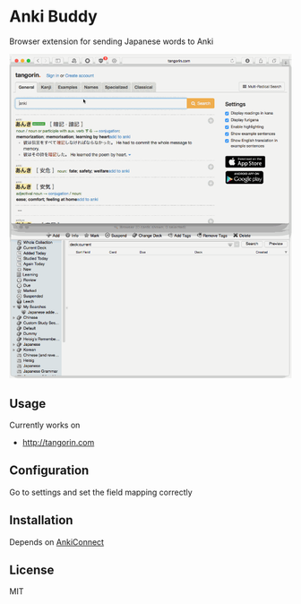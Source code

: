 # Anki Buddy

Browser extension for sending Japanese words to Anki

![tangorin](./screenshots/tangorin.gif)

## Usage

Currently works on

- http://tangorin.com

## Configuration

Go to settings and set the field mapping correctly

## Installation

Depends on [AnkiConnect](https://ankiweb.net/shared/info/2055492159)

## License

MIT

